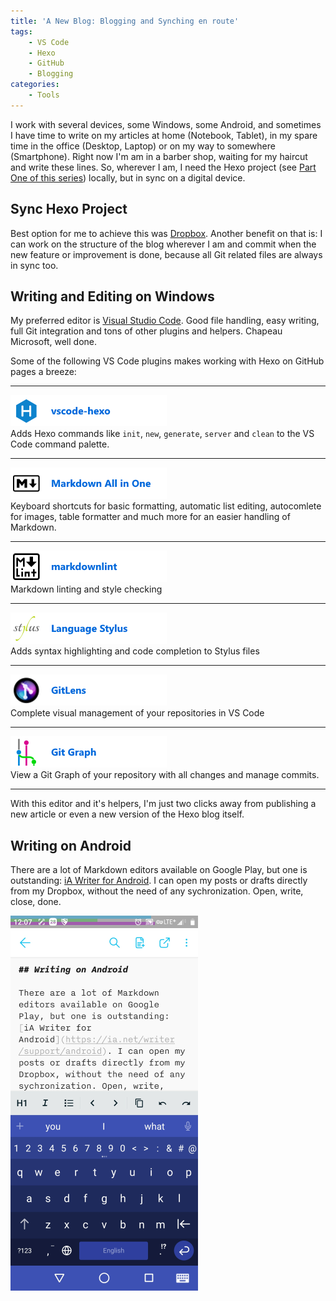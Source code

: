 ```yaml
---
title: 'A New Blog: Blogging and Synching en route'
tags: 
    - VS Code
    - Hexo
    - GitHub
    - Blogging
categories: 
    - Tools
---
```


I work with several devices, some Windows, some Android, and sometimes I have time to write on my articles at home (Notebook, Tablet), in my spare time in the office (Desktop, Laptop) or on my way to somewhere (Smartphone). Right now I'm am in a barber shop, waiting for my haircut and write these lines. So, wherever I am, I need the Hexo project (see [Part One of this series](/categories/Tools/A-New-Blog-VS-Code-Hexo-and-GitHub-Pages/)) locally, but in sync on a digital device.

<!-- more -->

## Sync Hexo Project

Best option for me to achieve this was  [Dropbox](https://dropbox.com). Another benefit on that is: I can work on the structure of the blog wherever I am and commit when the new feature or improvement is done, because all Git related files are always in sync too.

## Writing and Editing on Windows

My preferred editor is [Visual Studio Code](https://code.visualstudio.com/). Good file handling, easy writing, full Git integration and tons of other plugins and helpers. Chapeau Microsoft, well done.

Some of the following VS Code plugins makes working with Hexo on GitHub pages a breeze:

---

[![](A-New-Blog-Blogging-and-Synching-en-route/icon-vscode-hexo.png)]((https://marketplace.visualstudio.com/items?itemName=codeyu.vscode-hexo){.lefty})    
Adds Hexo commands like ``init``, ``new``, ``generate``, ``server`` and ``clean`` to the VS Code command palette.

---

[![](A-New-Blog-Blogging-and-Synching-en-route/icon-markdown-all-in-one.png)](https://marketplace.visualstudio.com/items?itemName=yzhang.markdown-all-in-one)  
Keyboard shortcuts for basic formatting, automatic list editing, autocomlete for images,  table formatter and much more for an easier handling of Markdown.

---

[![](A-New-Blog-Blogging-and-Synching-en-route/icon-markdownlint.png)](https://marketplace.visualstudio.com/items?itemName=DavidAnson.vscode-markdownlint)  
Markdown linting and style checking

---

[![](A-New-Blog-Blogging-and-Synching-en-route/icon-stylus.png)](https://marketplace.visualstudio.com/items?itemName=sysoev.language-stylus)  
Adds syntax highlighting and code completion to Stylus files

---

[![](A-New-Blog-Blogging-and-Synching-en-route/icon-gitlens.png)](https://marketplace.visualstudio.com/items?itemName=sysoev.language-stylus)  
Complete visual management of your repositories in VS Code

---

[![](A-New-Blog-Blogging-and-Synching-en-route/icon-gitgraph.png)](https://marketplace.visualstudio.com/items?itemName=mhutchie.git-graph)  
View a Git Graph of your repository with all changes and manage commits.

---

With this editor and it's helpers, I'm just two clicks away from publishing a new article or even a new version of the Hexo blog itself.

## Writing on Android

There are a lot of Markdown editors available on Google Play, but one is outstanding: [iA Writer for Android](https://ia.net/writer/support/android). I can open my posts or drafts directly from my Dropbox, without the need of any sychronization. Open, write, close, done.

![iA Writer Android](A-New-Blog-Blogging-and-Synching-en-route/ia-writer-1.png)
